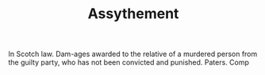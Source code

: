 ---
title: Assythement
letter: A
permalink: "/definitions/assythement.html"
body: In Scotch law. Dam-ages awarded to the relative of a murdered person from the
  guilty party, who has not been convicted and punished. Paters. Comp
published_at: '2018-07-07'
source: Black's Law Dictionary
layout: post
---